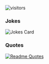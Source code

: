 ![visitors](https://visitor-badge.glitch.me/badge?page_id=1wak.1wak)

### Jokes

![Jokes Card](https://readme-jokes.vercel.app/api)

### Quotes

[![Readme Quotes](https://quotes-github-readme.vercel.app/api?type=horizontal)](https://github.com/piyushsuthar/github-readme-quotes)

<!-- <a href="https://github.com/1wak/1wak">
  <img align="center" src="https://github-readme-stats.vercel.app/api?username=1wak&show_icons=true&line_height=27&count_private=true&title_color=ffffff&text_color=c9cacc&icon_color=2bbc8a&bg_color=1d1f21" alt="1wak's GitHub Stats" />
</a> -->
